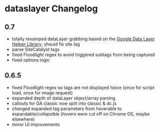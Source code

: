 dataslayer Changelog
====================

0.7
---
+ totally revamped dataLayer grabbing based on the [Google Data Layer Helper Library](https://github.com/google/data-layer-helper); should fix site lag
+ parse SiteCatalyst tags
+ fixed Floodlight regex to avoid triggered subtags from being captured
+ fixed options logic

0.6.5
-----
+ fixed Floodlight regex so tags are not displayed twice (once for script load, once for image request)
+ expanded depth of dataLayer object/array parsing
+ callouts for GA classic now split into classic & dc.js
+ changed expanded tag parameters from hoverable to expandable/collapsible (hovers were cut off on Chrome OS, maybe elsewhere)
+ minor UI improvements
